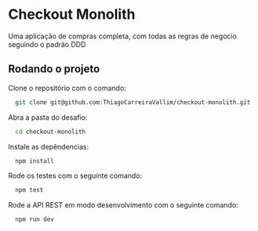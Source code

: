 # Checkout Monolith

Uma aplicação de compras completa, com todas as regras de negocio seguindo o padrão DDD

## Rodando o projeto

Clone o repositório com o comando:

``` sh
  git clone git@github.com:ThiagoCarreiraVallim/checkout-monolith.git
```

Abra a pasta do desafio:

``` sh
  cd checkout-monolith
```

Instale as depêndencias:

``` sh
  npm install
```

Rode os testes com o seguinte comando:

``` sh
  npm test
```

Rode a API REST em modo desenvolvimento com o seguinte comando:

``` sh
  npm run dev
```
